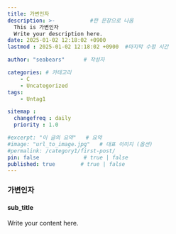 ```yaml
---
title: 가변인자
description: >-           #한 문장으로 나옴
  This is 가변인자
  Write your description here.
date: 2025-01-02 12:18:02 +0900
lastmod : 2025-01-02 12:18:02 +0900  #마지막 수정 시간

author: "seabears"      # 작성자

categories: # 카테고리
    - C
    - Uncategorized  
tags: 
    - Untag1

sitemap :
  changefreq : daily
  priority : 1.0

#excerpt: "이 글의 요약"   # 요약
#image: "url_to_image.jpg"   # 대표 이미지 (옵션)
#permalink: /category1/first-post/
pin: false              # true | false
published: true        # true | false
---
```


### 가변인자

#### sub_title
Write your content here.

